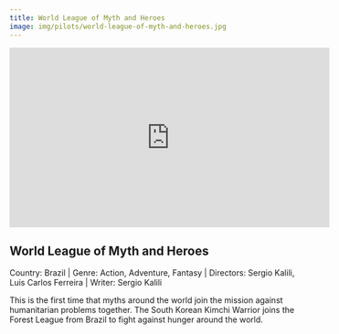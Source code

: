 ```yaml
---
title: World League of Myth and Heroes
image: img/pilots/world-league-of-myth-and-heroes.jpg
---
```


<iframe width="560" height="315" src="https://www.youtube.com/watch?v=t5MiLRLoGKM" frameborder="0" allow="accelerometer; autoplay; encrypted-media; gyroscope; picture-in-picture" allowfullscreen></iframe>

## World League of Myth and Heroes
Country: Brazil | Genre: Action, Adventure, Fantasy | Directors: Sergio Kalili, Luis Carlos Ferreira | Writer: Sergio Kalili

This is the first time that myths around the world join the mission against humanitarian problems together. The South Korean Kimchi Warrior joins the Forest League from Brazil to fight against hunger around the world.